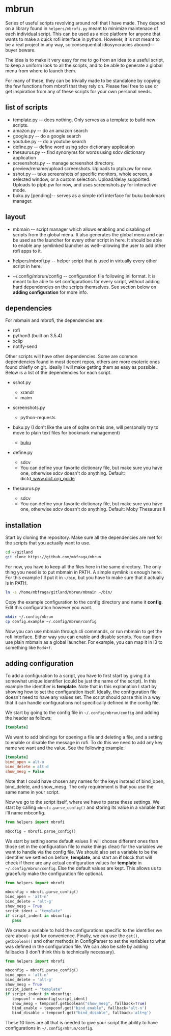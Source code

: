 # mbrun

Series of useful scripts revolving around rofi that I have made. They depend
on a library found in `helpers/mbrofi.py` meant to minimize maintenace of
each individual script. This can be used as a nice platform for anyone that
wants to make a quick rofi interface in python. However, it is not meant to be
a real project in any way, so consequential idiosyncracies abound--buyer
beware.

The idea is to make it very easy for me to go from an idea to a useful script,
to keep a uniform look to all the scripts, and to be able to generate a global
menu from where to launch them.

For many of these, they can be trivially made to be standalone by copying the
few functions from mbrofi that they rely on. Please feel free to use or get
inspiration from any of these scripts for your own personal needs.

## list of scripts
* template.py -- does nothing. Only serves as a template to build new scripts.
* amazon.py -- do an amazon search
* google.py -- do a google search
* youtube.py -- do a youtube search
* define.py -- define word using sdcv dictionary application
* thesaurus.py -- find synonyms for words using sdcv dictionary application
* screenshots.py -- manage screenshot directory. preview/rename/upload screenshots. Uploads to ptpb.pw for now.
* sshot.py -- take screenshots of specific monitors, whole screen, a
                        selected window, or a custom selection. Upload/delay
                        supported. Uploads to ptpb.pw for now, and uses
                        screenshots.py for interactive mode.
* buku.py [pending]-- serves as a simple rofi interface for buku bookmark
                      manager.


## layout

* mbmain -- script manager which allows enabling and disabling of scripts from
            the global menu. It also generates the global menu and can be used
            as the launcher for every other script in here. It should be able
            to enable any symlinked launcher as well--allowing the user to add
            other rofi apps to it.

* helpers/mbrofi.py -- helper script that is used in virtually every other
                       script in here.

* ~/.config/mbrun/config -- configuration file following ini format. It is
    meant to be able to set configurations for every script, without adding
    hard dependencies on the scripts themselves. See section below on
    __adding configuration__ for more info.

## dependencies

For mbmain and mbrofi, the dependencies are:

* rofi
* python3 (built on 3.5.4)
* xclip
* notify-send


Other scripts will have other dependencies. Some are common dependencies found
in most decent repos, others are more esoteric ones found chiefly on git.
Ideally I will make getting them as easy as possible. Below is a list of the
dependencies for each script.

* sshot.py
   - xrandr
   - maim

* screenshots.py
   - python-requests

* buku.py (I don't like the use of sqlite on this one, will personally try to
    move to plain text files for bookmark management)

    - [buku](https://github.com/jarun/Buku)

* define.py
   - sdcv
   - You can define your favorite dictionary file, but make sure you have one,
       otherwise sdcv doesn't do anything. Default: dictd_www.dict.org_gcide

* thesaurus.py
   - sdcv
   - You can define your favorite dictionary file, but make sure you have one,
       otherwise sdcv doesn't do anything. Default: Moby Thesaurus II 


## installation

Start by cloning the repository. Make sure all the dependencies are met for the
scripts that you actually want to use.

```bash
cd ~/gitland
git clone https://github.com/mbfraga/mbrun
```
For now, you have to keep all the files here in the same directory. The only
thing you need is to put mbmain in PATH. A simple symlink is enough here. For
this example I'll put it in `~/bin`, but you have to make sure that it actually
is in PATH.

```bash
ln -s /home/mbfraga/gitland/mbrun/mbmain ~/bin/
```

Copy the example configuration to the config directory and name it **config**.
Edit this configuration however you want.

```bash
mkdir ~/.config/mbrun
cp config.example ~/.config/mbrun/config
```

Now you can use mbmain through cli commands, or run mbmain to get the rofi
interface. Either way you can enable and disable scripts. You can then use
plain mbmain as a global launcher. For example, you can map it in i3 to
something like `Mod4+f`.



## adding configuration

To add a configuration to a script, you have to first start by giving it a
somewhat unique identifier (could be just the name of the script). In this
example the identifier is **template**. Note that in this explanation I start
by showing how to set the configuration itself. Ideally, the configuration file
doesn't need to have any values set. The script should parse this in a way that
it can handle configurations not specifically defined in the config file.

We start by going to the config file in `~/.config/mbrun/config` and adding the
header as follows:

```ini
[template]
```

We want to add bindings for opening a file and deleting a file, and a setting
to enable or disable the message in rofi. To do this we need to add any key
name we want and the value. See the following example:

```ini
[template]
bind_open = alt-o
bind_delete = alt-d
show_mesg = False
```

Note that I could have chosen any names for the keys instead of bind_open,
bind_delete, and show_mesg. The only requirement is that you use the same name
in your script.

Now we go to the script itself, where we have to parse these settings. We start
by calling `mbrofi.parse_config()` and storing its value in a variable that
i'll name mbconfig.

```python
from helpers import mbrofi

mbcofig = mbrofi.parse_config()
```

We start by setting some default values (I will choose different ones than
those set in the configuration file to make things clear) for the variables we
want to handle via the config file. We should also set a variable to be the
identifier we settled on before, **template**, and start an **if** block that
will check if there are any actual configuration values for **template** in
`~/.config/mbrun/config`.  Else the default values are kept. This allows us to
gracefully make the configuration file optional.

```python
from helpers import mbrofi

mbconfig = mbrofi.parse_config()
bind_open = 'alt-n'
bind_delete = 'alt-g'
show_mesg = True
script_ident = "template"
if script_indent in mbconfig:
   pass

```

We create a variable to hold the configurations specific to the identifier we
care about--just for convenience. Finally, we can use the `get()`,
`getboolean()` and other methods in ConfigParser to set the variables to what
was defined in the configuration file. We can also be safe by adding fallbacks
(I don't think this is technically necessary).

```python
from helpers import mbrofi

mbconfig = mbrofi.parse_config()
bind_open = 'alt-n'
bind_delete = 'alt-g'
show_mesg = True
script_ident = "template"
if script_indent in mbconfig:
   tempconf = mbconfig[script_ident]
   show_mesg = tempconf.getboolean("show_mesg", fallback=True)
   bind_enable = tempconf.get("bind_enable", fallback='alt-n')
   bind_disable = tempconf.get("bind_disable", fallback='alt+g')

```

These 10 lines are all that is needed to give your script the ability to have
configurations in `~/.config/mbrun/config`. 


